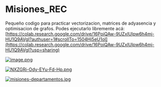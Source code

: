 # Misiones_REC
Pequeño codigo para practicar vectorizacion, matrices de adyasencia y optimisacion de grafos.
Podes ejecutarlo libremente acá: [https://colab.research.google.com/drive/16PoiQAw-9UZxIUlpw6h4mj-HU1Q9AVgI?authuser=1#scrollTo=1504Hj5eU1oI](https://colab.research.google.com/drive/16PoiQAw-9UZxIUlpw6h4mj-HU1Q9AVgI?usp=sharing)


[![image.png](https://i.postimg.cc/xdQ7vXY6/image.png)](https://postimg.cc/hXCpgPXm)


[![NXZGRi-Ody-EYu-Fd-Hp.png](https://i.postimg.cc/CLNNXK3f/NXZGRi-Ody-EYu-Fd-Hp.png)](https://postimg.cc/xcXMb9T0)


[![misiones-departamentos.jpg](https://i.postimg.cc/8cb0Zmd7/misiones-departamentos.jpg)](https://postimg.cc/fSJCLXrs)



